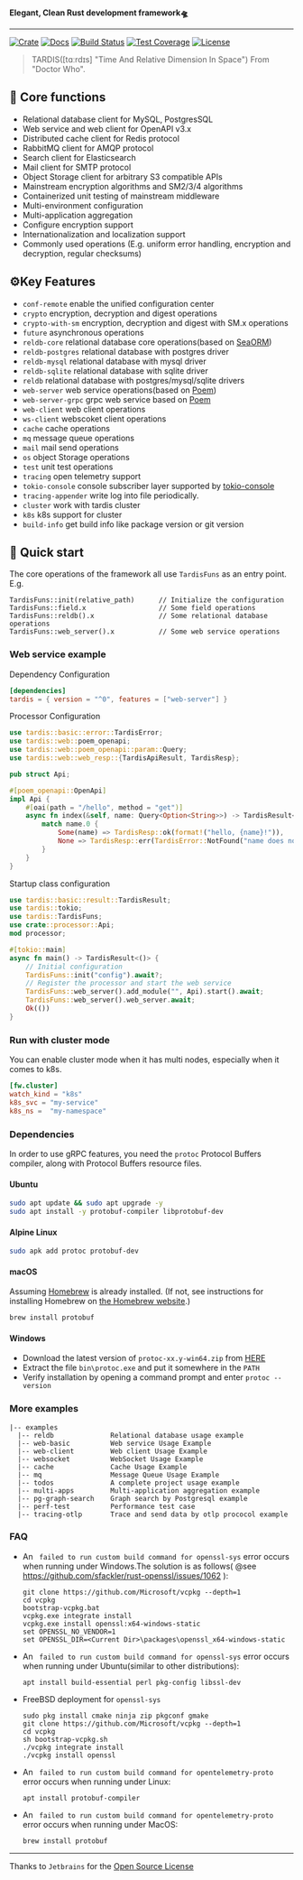 
**Elegant, Clean Rust development framework🛸**

---

[![Crate](https://img.shields.io/crates/v/tardis.svg)](https://crates.io/crates/tardis)
[![Docs](https://docs.rs/tardis/badge.svg)](https://docs.rs/tardis)
[![Build Status](https://github.com/ideal-world/tardis/actions/workflows/cicd.yml/badge.svg)](https://github.com/ideal-world/tardis/actions/workflows/cicd.yml)
[![Test Coverage](https://codecov.io/gh/ideal-world/tardis/branch/main/graph/badge.svg?token=L1LQ8DLUS2)](https://codecov.io/gh/ideal-world/tardis)
[![License](https://img.shields.io/github/license/ideal-world/tardis)](https://github.com/ideal-world/tardis/blob/main/LICENSE)

> TARDIS([tɑːrdɪs] "Time And Relative Dimension In Space") From "Doctor Who".

## 💖 Core functions

* Relational database client for MySQL, PostgresSQL
* Web service and web client for OpenAPI v3.x
* Distributed cache client for Redis protocol
* RabbitMQ client for AMQP protocol
* Search client for Elasticsearch
* Mail client for SMTP protocol
* Object Storage client for arbitrary S3 compatible APIs
* Mainstream encryption algorithms and SM2/3/4 algorithms
* Containerized unit testing of mainstream middleware
* Multi-environment configuration
* Multi-application aggregation
* Configure encryption support
* Internationalization and localization support
* Commonly used operations (E.g. uniform error handling, encryption and decryption, regular checksums)

## ⚙️Key Features

* ``conf-remote`` enable the unified configuration center
* ``crypto`` encryption, decryption and digest operations
* ``crypto-with-sm`` encryption, decryption and digest with SM.x operations
* ``future`` asynchronous operations
* ``reldb-core`` relational database core operations(based on [SeaORM](https://github.com/SeaQL/sea-orm))
* ``reldb-postgres`` relational database with postgres driver
* ``reldb-mysql`` relational database with mysql driver
* ``reldb-sqlite`` relational database with sqlite driver
* ``reldb`` relational database with postgres/mysql/sqlite drivers
* ``web-server`` web service operations(based on [Poem](https://github.com/poem-web/poem))
* ``web-server-grpc`` grpc web service based on [Poem](https://github.com/poem-web/poem)
* ``web-client`` web client operations
* ``ws-client`` webscoket client operations
* ``cache`` cache operations
* ``mq`` message queue operations
* ``mail`` mail send operations
* ``os`` object Storage operations
* ``test`` unit test operations
* ``tracing`` open telemetry support
* ``tokio-console`` console subscriber layer supported by [tokio-console](https://github.com/tokio-rs/console)
* ``tracing-appender`` write log into file periodically.
* ``cluster`` work with tardis cluster
* ``k8s`` k8s support for cluster
* ``build-info`` get build info like package version or git version

## 🚀 Quick start

The core operations of the framework all use ``TardisFuns`` as an entry point.
E.g.

```
TardisFuns::init(relative_path)      // Initialize the configuration
TardisFuns::field.x                  // Some field operations
TardisFuns::reldb().x                // Some relational database operations
TardisFuns::web_server().x           // Some web service operations
```

### Web service example

Dependency Configuration

```toml
[dependencies]
tardis = { version = "^0", features = ["web-server"] }
```

Processor Configuration

```rust ignore
use tardis::basic::error::TardisError;
use tardis::web::poem_openapi;
use tardis::web::poem_openapi::param::Query;
use tardis::web::web_resp::{TardisApiResult, TardisResp};

pub struct Api;

#[poem_openapi::OpenApi]
impl Api {
    #[oai(path = "/hello", method = "get")]
    async fn index(&self, name: Query<Option<String>>) -> TardisResult<String> {
        match name.0 {
            Some(name) => TardisResp::ok(format!("hello, {name}!")),
            None => TardisResp::err(TardisError::NotFound("name does not exist".to_string())),
        }
    }
}
```

Startup class configuration

```rust ignore
use tardis::basic::result::TardisResult;
use tardis::tokio;
use tardis::TardisFuns;
use crate::processor::Api;
mod processor;

#[tokio::main]
async fn main() -> TardisResult<()> {
    // Initial configuration
    TardisFuns::init("config").await?;
    // Register the processor and start the web service
    TardisFuns::web_server().add_module("", Api).start().await;
    TardisFuns::web_server().web_server.await;
    Ok(())
}
```
### Run with cluster mode
You can enable cluster mode when it has multi nodes, especially when it comes to k8s.
```toml
[fw.cluster]
watch_kind = "k8s"
k8s_svc = "my-service"
k8s_ns =  "my-namespace"
```

### Dependencies

In order to use gRPC features, you need the `protoc` Protocol Buffers compiler, along with Protocol Buffers resource files.

#### Ubuntu

```bash
sudo apt update && sudo apt upgrade -y
sudo apt install -y protobuf-compiler libprotobuf-dev
```

#### Alpine Linux

```sh
sudo apk add protoc protobuf-dev
```

#### macOS

Assuming [Homebrew](https://brew.sh/) is already installed. (If not, see instructions for installing Homebrew on [the Homebrew website](https://brew.sh/).)

```zsh
brew install protobuf
```

#### Windows

- Download the latest version of `protoc-xx.y-win64.zip` from [HERE](https://github.com/protocolbuffers/protobuf/releases/latest)
- Extract the file `bin\protoc.exe` and put it somewhere in the `PATH`
- Verify installation by opening a command prompt and enter `protoc --version`

### More examples

```
|-- examples
  |-- reldb              Relational database usage example
  |-- web-basic          Web service Usage Example
  |-- web-client         Web client Usage Example
  |-- websocket          WebSocket Usage Example
  |-- cache              Cache Usage Example
  |-- mq                 Message Queue Usage Example
  |-- todos              A complete project usage example
  |-- multi-apps         Multi-application aggregation example
  |-- pg-graph-search    Graph search by Postgresql example
  |-- perf-test          Performance test case
  |-- tracing-otlp       Trace and send data by otlp prococol example
```

### FAQ

* An `` failed to run custom build command for openssl-sys`` error occurs when running under Windows.The solution is as follows( @see https://github.com/sfackler/rust-openssl/issues/1062 ):

  ```shell
  git clone https://github.com/Microsoft/vcpkg --depth=1
  cd vcpkg
  bootstrap-vcpkg.bat
  vcpkg.exe integrate install
  vcpkg.exe install openssl:x64-windows-static
  set OPENSSL_NO_VENDOR=1
  set OPENSSL_DIR=<Current Dir>\packages\openssl_x64-windows-static
  ```
* An `` failed to run custom build command for openssl-sys`` error occurs when running under Ubuntu(similar to other distributions):

  ```shell
  apt install build-essential perl pkg-config libssl-dev
  ```
* FreeBSD deployment for ``openssl-sys``

  ```shell
  sudo pkg install cmake ninja zip pkgconf gmake
  git clone https://github.com/Microsoft/vcpkg --depth=1
  cd vcpkg
  sh bootstrap-vcpkg.sh
  ./vcpkg integrate install
  ./vcpkg install openssl
  ```
* An `` failed to run custom build command for opentelemetry-proto`` error occurs when running under Linux:

  ```shell
  apt install protobuf-compiler
  ```
* An `` failed to run custom build command for opentelemetry-proto`` error occurs when running under MacOS:

  ```shell
  brew install protobuf
  ```

---

Thanks to `Jetbrains` for the [Open Source License](https://www.jetbrains.com/community/opensource/)
